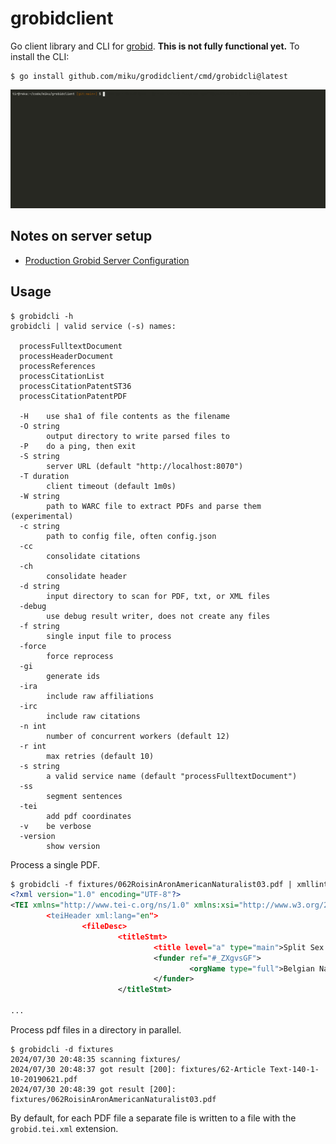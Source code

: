 # grobidclient

Go client library and CLI for [grobid](https://github.com/kermitt2/grobid).
**This is not fully functional yet.** To install the CLI:

```
$ go install github.com/miku/grodidclient/cmd/grobidcli@latest
```

![](static/670258.gif)

## Notes on server setup

* [Production Grobid Server Configuration](https://github.com/kermitt2/grobid/issues/443#issuecomment-505208132)

## Usage

```shell
$ grobidcli -h
grobidcli | valid service (-s) names:

  processFulltextDocument
  processHeaderDocument
  processReferences
  processCitationList
  processCitationPatentST36
  processCitationPatentPDF

  -H    use sha1 of file contents as the filename
  -O string
        output directory to write parsed files to
  -P    do a ping, then exit
  -S string
        server URL (default "http://localhost:8070")
  -T duration
        client timeout (default 1m0s)
  -W string
        path to WARC file to extract PDFs and parse them (experimental)
  -c string
        path to config file, often config.json
  -cc
        consolidate citations
  -ch
        consolidate header
  -d string
        input directory to scan for PDF, txt, or XML files
  -debug
        use debug result writer, does not create any files
  -f string
        single input file to process
  -force
        force reprocess
  -gi
        generate ids
  -ira
        include raw affiliations
  -irc
        include raw citations
  -n int
        number of concurrent workers (default 12)
  -r int
        max retries (default 10)
  -s string
        a valid service name (default "processFulltextDocument")
  -ss
        segment sentences
  -tei
        add pdf coordinates
  -v    be verbose
  -version
        show version
```

Process a single PDF.

```xml
$ grobidcli -f fixtures/062RoisinAronAmericanNaturalist03.pdf | xmllint --format - | head -10
<?xml version="1.0" encoding="UTF-8"?>
<TEI xmlns="http://www.tei-c.org/ns/1.0" xmlns:xsi="http://www.w3.org/2001/XML...
        <teiHeader xml:lang="en">
                <fileDesc>
                        <titleStmt>
                                <title level="a" type="main">Split Sex Ratios ...
                                <funder ref="#_ZXgvsGF">
                                        <orgName type="full">Belgian National ...
                                </funder>
                        </titleStmt>

...
```

Process pdf files in a directory in parallel.

```shell
$ grobidcli -d fixtures
2024/07/30 20:48:35 scanning fixtures/
2024/07/30 20:48:37 got result [200]: fixtures/62-Article Text-140-1-10-20190621.pdf
2024/07/30 20:48:39 got result [200]: fixtures/062RoisinAronAmericanNaturalist03.pdf
```

By default, for each PDF file a separate file is written to a file with the
`grobid.tei.xml` extension.

